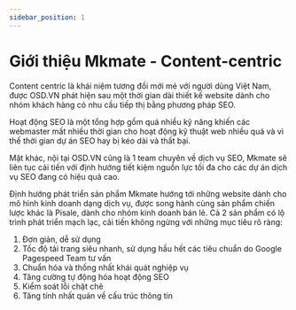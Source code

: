 ```yaml
---
sidebar_position: 1
---
```


# Giới thiệu Mkmate - Content-centric
Content centric là khái niệm tương đối mới mẻ với người dùng Việt Nam, được OSD.VN phát hiện sau một thời gian dài thiết kế website dành cho nhóm khách hàng có nhu cầu tiếp thị bằng phương pháp SEO.

Hoạt động SEO là một tổng hợp gồm quá nhiều kỹ năng khiến các webmaster mất nhiều thời gian cho hoạt động kỹ thuật web nhiều quá và vì thế thời gian dự án SEO hay bị kéo dài và thất bại.

Mặt khác, nội tại OSD.VN cũng là 1 team chuyên về dịch vụ SEO, Mkmate sẽ liên tục cải tiến với định hướng tiết kiệm nguồn lực tối đa cho các dự án dịch vụ SEO đang có hiệu quả cao. 

Định hướng phát triển sản phẩm Mkmate hướng tới những website dành cho mô hình kinh doanh dạng dịch vụ, được song hành cùng sản phẩm chiến lược khác là Pisale, dành cho nhóm kinh doanh bán lẻ. Cả 2 sản phẩm có lộ trình phát triển mạch lạc, cải tiến không ngừng với những mục tiêu rõ ràng:
1. Đơn giản, dễ sử dụng
2. Tốc độ tải trang siêu nhanh, sử dụng hầu hết các tiêu chuẩn do Google Pagespeed Team tư vấn
3. Chuẩn hóa và thống nhất khái quát nghiệp vụ
4. Tăng cường tự động hóa hoạt động SEO
5. Kiểm soát lỗi chặt chẽ
7. Tăng tính nhất quán về cấu trúc thông tin